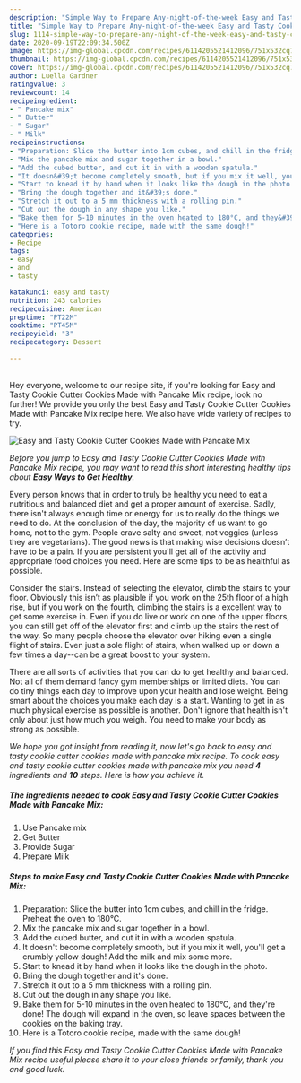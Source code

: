 ```yaml
---
description: "Simple Way to Prepare Any-night-of-the-week Easy and Tasty Cookie Cutter Cookies Made with Pancake Mix"
title: "Simple Way to Prepare Any-night-of-the-week Easy and Tasty Cookie Cutter Cookies Made with Pancake Mix"
slug: 1114-simple-way-to-prepare-any-night-of-the-week-easy-and-tasty-cookie-cutter-cookies-made-with-pancake-mix
date: 2020-09-19T22:09:34.500Z
image: https://img-global.cpcdn.com/recipes/6114205521412096/751x532cq70/easy-and-tasty-cookie-cutter-cookies-made-with-pancake-mix-recipe-main-photo.jpg
thumbnail: https://img-global.cpcdn.com/recipes/6114205521412096/751x532cq70/easy-and-tasty-cookie-cutter-cookies-made-with-pancake-mix-recipe-main-photo.jpg
cover: https://img-global.cpcdn.com/recipes/6114205521412096/751x532cq70/easy-and-tasty-cookie-cutter-cookies-made-with-pancake-mix-recipe-main-photo.jpg
author: Luella Gardner
ratingvalue: 3
reviewcount: 14
recipeingredient:
- " Pancake mix"
- " Butter"
- " Sugar"
- " Milk"
recipeinstructions:
- "Preparation: Slice the butter into 1cm cubes, and chill in the fridge. Preheat the oven to 180°C."
- "Mix the pancake mix and sugar together in a bowl."
- "Add the cubed butter, and cut it in with a wooden spatula."
- "It doesn&#39;t become completely smooth, but if you mix it well, you&#39;ll get a crumbly yellow dough! Add the milk and mix some more."
- "Start to knead it by hand when it looks like the dough in the photo."
- "Bring the dough together and it&#39;s done."
- "Stretch it out to a 5 mm thickness with a rolling pin."
- "Cut out the dough in any shape you like."
- "Bake them for 5-10 minutes in the oven heated to 180°C, and they&#39;re done! The dough will expand in the oven, so leave spaces between the cookies on the baking tray."
- "Here is a Totoro cookie recipe, made with the same dough!"
categories:
- Recipe
tags:
- easy
- and
- tasty

katakunci: easy and tasty 
nutrition: 243 calories
recipecuisine: American
preptime: "PT22M"
cooktime: "PT45M"
recipeyield: "3"
recipecategory: Dessert

---
```

<br>
Hey everyone, welcome to our recipe site, if you're looking for Easy and Tasty Cookie Cutter Cookies Made with Pancake Mix recipe, look no further! We provide you only the best Easy and Tasty Cookie Cutter Cookies Made with Pancake Mix recipe here. We also have wide variety of recipes to try.
<br>


![Easy and Tasty Cookie Cutter Cookies Made with Pancake Mix](https://img-global.cpcdn.com/recipes/6114205521412096/751x532cq70/easy-and-tasty-cookie-cutter-cookies-made-with-pancake-mix-recipe-main-photo.jpg)

<i>Before you jump to Easy and Tasty Cookie Cutter Cookies Made with Pancake Mix recipe, you may want to read this short interesting healthy tips about <strong>Easy Ways to Get Healthy</strong>.</i>

Every person knows that in order to truly be healthy you need to eat a nutritious and balanced diet and get a proper amount of exercise. Sadly, there isn't always enough time or energy for us to really do the things we need to do. At the conclusion of the day, the majority of us want to go home, not to the gym. People crave salty and sweet, not veggies (unless they are vegetarians). The good news is that making wise decisions doesn’t have to be a pain. If you are persistent you'll get all of the activity and appropriate food choices you need. Here are some tips to be as healthful as possible.

Consider the stairs. Instead of selecting the elevator, climb the stairs to your floor. Obviously this isn’t as plausible if you work on the 25th floor of a high rise, but if you work on the fourth, climbing the stairs is a excellent way to get some exercise in. Even if you do live or work on one of the upper floors, you can still get off of the elevator first and climb up the stairs the rest of the way. So many people choose the elevator over hiking even a single flight of stairs. Even just a sole flight of stairs, when walked up or down a few times a day--can be a great boost to your system. 

There are all sorts of activities that you can do to get healthy and balanced. Not all of them demand fancy gym memberships or limited diets. You can do tiny things each day to improve upon your health and lose weight. Being smart about the choices you make each day is a start. Wanting to get in as much physical exercise as possible is another. Don't ignore that health isn't only about just how much you weigh. You need to make your body as strong as possible. 


<i>We hope you got insight from reading it, now let's go back to easy and tasty cookie cutter cookies made with pancake mix recipe. To cook easy and tasty cookie cutter cookies made with pancake mix you need <strong>4</strong> ingredients and <strong>10</strong> steps. Here is how you achieve it.
</i>

##### The ingredients needed to cook Easy and Tasty Cookie Cutter Cookies Made with Pancake Mix:

1. Use  Pancake mix
1. Get  Butter
1. Provide  Sugar
1. Prepare  Milk


##### Steps to make Easy and Tasty Cookie Cutter Cookies Made with Pancake Mix:

1. Preparation: Slice the butter into 1cm cubes, and chill in the fridge. Preheat the oven to 180°C.
1. Mix the pancake mix and sugar together in a bowl.
1. Add the cubed butter, and cut it in with a wooden spatula.
1. It doesn&#39;t become completely smooth, but if you mix it well, you&#39;ll get a crumbly yellow dough! Add the milk and mix some more.
1. Start to knead it by hand when it looks like the dough in the photo.
1. Bring the dough together and it&#39;s done.
1. Stretch it out to a 5 mm thickness with a rolling pin.
1. Cut out the dough in any shape you like.
1. Bake them for 5-10 minutes in the oven heated to 180°C, and they&#39;re done! The dough will expand in the oven, so leave spaces between the cookies on the baking tray.
1. Here is a Totoro cookie recipe, made with the same dough!


<i>If you find this Easy and Tasty Cookie Cutter Cookies Made with Pancake Mix recipe useful please share it to your close friends or family, thank you and good luck.</i>
